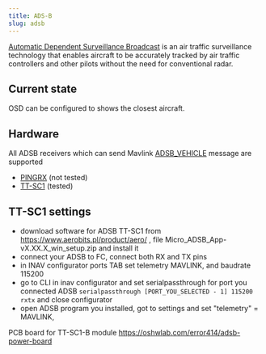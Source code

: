 ```yaml
---
title: ADS-B
slug: adsb
---
```


[Automatic Dependent Surveillance Broadcast](https://en.wikipedia.org/wiki/Automatic_Dependent_Surveillance%E2%80%93Broadcast)
is an air traffic surveillance technology that enables aircraft to be accurately tracked by air traffic controllers and other pilots without the need for conventional radar.

## Current state

OSD can be configured to shows the closest aircraft.

## Hardware

All ADSB receivers which can send Mavlink [ADSB_VEHICLE](https://mavlink.io/en/messages/common.html#ADSB_VEHICLE) message are supported 

* [PINGRX](https://uavionix.com/product/pingrx-pro/) (not tested)
* [TT-SC1](https://www.aerobits.pl/product/aero/) (tested)

## TT-SC1 settings
* download software for ADSB TT-SC1 from https://www.aerobits.pl/product/aero/ , file Micro_ADSB_App-vX.XX.X_win_setup.zip and install it
* connect your ADSB to FC, connect both RX and TX pins
* in INAV configurator ports TAB set telemetry MAVLINK, and baudrate 115200
* go to CLI in inav configurator and set serialpassthrough for port you connected ADSB ```serialpassthrough [PORT_YOU_SELECTED - 1] 115200 rxtx``` and close configurator
* open ADSB program you installed, got to settings and set "telemetry" = MAVLINK,

PCB board for TT-SC1-B module https://oshwlab.com/error414/adsb-power-board
